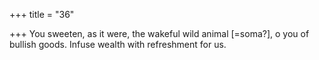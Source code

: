 +++
title = "36"

+++
You sweeten, as it were, the wakeful wild animal [=soma?], o you of  bullish goods.
Infuse wealth with refreshment for us.